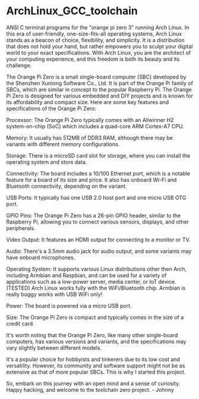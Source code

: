 # ArchLinux_GCC_toolchain
ANSI C terminal programs for the "orange pi zero 3" running Arch Linux. 
In this era of user-friendly, one-size-fits-all operating systems, Arch Linux stands as a beacon of choice, flexibility, and simplicity. 
It is a distribution that does not hold your hand, but rather empowers you to sculpt your digital world to your exact specifications. 
With Arch Linux, you are the architect of your computing experience, and this freedom is both its beauty and its challenge.

The Orange Pi Zero is a small single-board computer (SBC) developed by the Shenzhen Xunlong Software Co., Ltd. 
It is part of the Orange Pi family of SBCs, which are similar in concept to the popular Raspberry Pi. 
The Orange Pi Zero is designed for various embedded and DIY projects and is known for its affordability and compact size.
Here are some key features and specifications of the Orange Pi Zero:

Processor: 
The Orange Pi Zero typically comes with an Allwinner H2 system-on-chip (SoC) which includes a quad-core ARM Cortex-A7 CPU.

Memory: 
It usually has 512MB of DDR3 RAM, although there may be variants with different memory configurations.

Storage: 
There is a microSD card slot for storage, where you can install the operating system and store data.

Connectivity: 
The board includes a 10/100 Ethernet port, which is a notable feature for a board of its size and price. 
It also has onboard Wi-Fi and Bluetooth connectivity, depending on the variant.

USB Ports: It typically has one USB 2.0 host port and one micro USB OTG port.

GPIO Pins: 
The Orange Pi Zero has a 26-pin GPIO header, similar to the Raspberry Pi, allowing you to connect various sensors, displays, 
and other peripherals.

Video Output: It features an HDMI output for connecting to a monitor or TV.

Audio: There's a 3.5mm audio jack for audio output, and some variants may have onboard microphones.

Operating System: 
It supports various Linux distributions other then Arch, including Armbian and Raspbian, 
and can be used for a variety of applications such as a low-power server, media center, or IoT device. 
(TESTED) Arch Linux works fully with the WiFi/Bluetooth chip.  Armbian is really buggy works with USB WiFi only! 

Power: The board is powered via a micro USB port.

Size: The Orange Pi Zero is compact and typically comes in the size of a credit card.

It's worth noting that the Orange Pi Zero, like many other single-board computers, has various versions and variants, 
and the specifications may vary slightly between different models. 

It's a popular choice for hobbyists and tinkerers due to its low cost and versatility. 
However, its community and software support might not be as extensive as that of more popular SBCs. 
This is why I started this project. 

So, embark on this journey with an open mind and a sense of curiosity. 
Happy hacking, and welcome to the toolchain zero project.
                                                                                             - Johnny 
